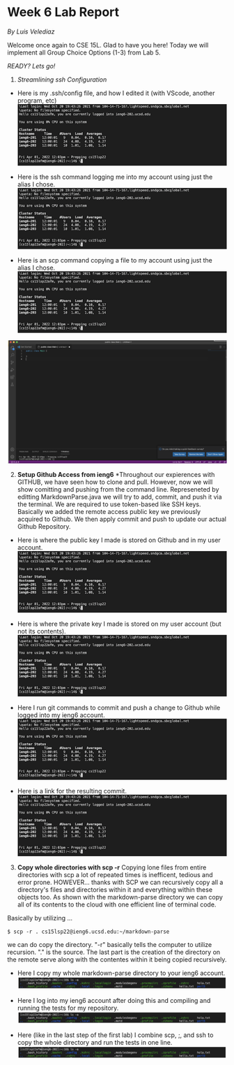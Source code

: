 # Week 6 Lab Report
*By Luis Velediaz*

Welcome once again to CSE 15L. Glad to have you here! Today we will implement all Group Choice Options (1-3) from Lab 5. 

*READY? Lets go!*


1) *Streamlining ssh Configuration*
- Here is my .ssh/config file, and how I edited it (with VScode, another program, etc)
 ![Lab 1 Part B](lab1PartB.png)

- Here is the ssh command logging me into my account using just the alias I chose.
![Lab 1 Part B](lab1PartB.png)

- Here is an scp command copying a file to my account using just the alias I chose.
![Lab 1 Part B](lab1PartB.png)

![Lab 2 Part A](lab2screenshot1.png)


2) **Setup Github Access from ieng6**
*Throughout our expierences with GITHUB, we have seen how to clone and pull. However, now we will show comitting and pushing from the command line. Represeneted by editting MarkdownParse.java we will try to add, commit, and push it via the terminal. We are required to use token-based like SSH keys. Basically we added the remote access public key we previously acquired to Github. We then apply commit and push to update our actual Github Repository.


- Here is where the public key I made is stored on Github and in my user account.
![Lab 1 Part B](lab1PartB.png)

- Here is where the private key I made is stored on my user account (but not its contents).
![Lab 1 Part B](lab1PartB.png)

- Here I run git commands to commit and push a change to Github while logged into my ieng6 account.
![Lab 1 Part B](lab1PartB.png)

- Here is a link for the resulting commit.
![Lab 1 Part B](lab1PartB.png)



3) **Copy whole directories with scp -r**
Copying lone files from entire directories with scp a lot of repeated times is inefficent, tedious and error prone. HOWEVER... thanks with SCP we can recursively copy all a directory's files and directories within it and everything within these objects too. As shown with the markdown-parse directory we can copy all of its contents to the cloud with one efficient line of terminal code. 

Basically by utilizing ...

```
$ scp -r . cs15lsp22@ieng6.ucsd.edu:~/markdown-parse
```
we can do copy the directory. "-r" basically tells the computer to utilize recursion. "." is the source. The last part is the creation of the directory on the remote serve along with the contentes within it being copied recursively. 


- Here I copy my whole markdown-parse directory to your ieng6 account.
![Lab 1 Part c](lab1PartC.png)

- Here I log into my ieng6 account after doing this and compiling and running the tests for my repository.
![Lab 1 Part c](lab1PartC.png)

- Here (like in the last step of the first lab) I combine scp, ;, and ssh to copy the whole directory and run the tests in one line.
![Lab 1 Part c](lab1PartC.png)

